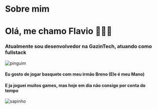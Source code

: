 # Sobre mim

# Olá, me chamo Flavio 🙆🏻‍♂️

### Atualmente sou desenvolvedor na GazinTech, atuando como fullstack

![pinguim](https://i.imgur.com/Ssfp7.gif)

#### Eu gosto de jogar basquete com meu irmão Breno (Ele é meu Mano)
#### E ja joguei muitos games, mas hoje em dia não consigo por conta do tempo

![sapinho](https://i0.wp.com/iphaids.org/wp-content/uploads/2021/03/meme-sapinho.gif?resize=450%2C338&ssl=1)


